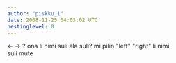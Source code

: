 ```yaml
---
author: "piskku_1"
date: 2008-11-25 04:03:02 UTC
nestinglevel: 0
---
```

<- -> ? ona li nimi suli ala suli? mi pilin "left" "right" li nimi  
suli mute